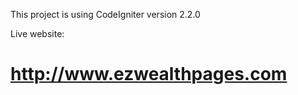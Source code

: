 This project is using CodeIgniter version 2.2.0

Live website: 

http://www.ezwealthpages.com
========
